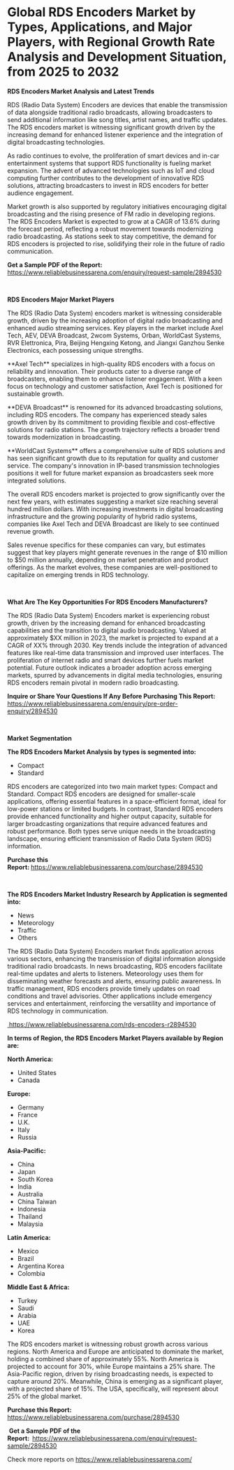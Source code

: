 <p><h1>Global RDS Encoders Market by Types, Applications, and Major Players, with Regional Growth Rate Analysis and Development Situation, from 2025 to 2032</h1></p><p><strong>RDS Encoders Market Analysis and Latest Trends</strong></p>
<p><p>RDS (Radio Data System) Encoders are devices that enable the transmission of data alongside traditional radio broadcasts, allowing broadcasters to send additional information like song titles, artist names, and traffic updates. The RDS encoders market is witnessing significant growth driven by the increasing demand for enhanced listener experience and the integration of digital broadcasting technologies. </p><p>As radio continues to evolve, the proliferation of smart devices and in-car entertainment systems that support RDS functionality is fueling market expansion. The advent of advanced technologies such as IoT and cloud computing further contributes to the development of innovative RDS solutions, attracting broadcasters to invest in RDS encoders for better audience engagement. </p><p>Market growth is also supported by regulatory initiatives encouraging digital broadcasting and the rising presence of FM radio in developing regions. The RDS Encoders Market is expected to grow at a CAGR of 13.6% during the forecast period, reflecting a robust movement towards modernizing radio broadcasting. As stations seek to stay competitive, the demand for RDS encoders is projected to rise, solidifying their role in the future of radio communication.</p></p>
<p><strong>Get a Sample PDF of the Report:&nbsp;</strong> <a href="https://www.reliablebusinessarena.com/enquiry/request-sample/2894530?utm_campaign=1871&utm_medium=2&utm_source=Github&utm_content=ia&utm_term=15032025&utm_id=rds-encoders">https://www.reliablebusinessarena.com/enquiry/request-sample/2894530</a></p>
<p>&nbsp;</p>
<p><strong>RDS Encoders Major Market Players</strong></p>
<p><p>The RDS (Radio Data System) encoders market is witnessing considerable growth, driven by the increasing adoption of digital radio broadcasting and enhanced audio streaming services. Key players in the market include Axel Tech, AEV, DEVA Broadcast, 2wcom Systems, Orban, WorldCast Systems, RVR Elettronica, Pira, Beijing Hengxing Ketong, and Jiangxi Ganzhou Senke Electronics, each possessing unique strengths.</p><p>**Axel Tech** specializes in high-quality RDS encoders with a focus on reliability and innovation. Their products cater to a diverse range of broadcasters, enabling them to enhance listener engagement. With a keen focus on technology and customer satisfaction, Axel Tech is positioned for sustainable growth.</p><p>**DEVA Broadcast** is renowned for its advanced broadcasting solutions, including RDS encoders. The company has experienced steady sales growth driven by its commitment to providing flexible and cost-effective solutions for radio stations. The growth trajectory reflects a broader trend towards modernization in broadcasting.</p><p>**WorldCast Systems** offers a comprehensive suite of RDS solutions and has seen significant growth due to its reputation for quality and customer service. The company's innovation in IP-based transmission technologies positions it well for future market expansion as broadcasters seek more integrated solutions.</p><p>The overall RDS encoders market is projected to grow significantly over the next few years, with estimates suggesting a market size reaching several hundred million dollars. With increasing investments in digital broadcasting infrastructure and the growing popularity of hybrid radio systems, companies like Axel Tech and DEVA Broadcast are likely to see continued revenue growth.</p><p>Sales revenue specifics for these companies can vary, but estimates suggest that key players might generate revenues in the range of $10 million to $50 million annually, depending on market penetration and product offerings. As the market evolves, these companies are well-positioned to capitalize on emerging trends in RDS technology.</p></p>
<p>&nbsp;</p>
<p><strong>What Are The Key Opportunities For RDS Encoders Manufacturers?</strong></p>
<p><p>The RDS (Radio Data System) Encoders market is experiencing robust growth, driven by the increasing demand for enhanced broadcasting capabilities and the transition to digital audio broadcasting. Valued at approximately $XX million in 2023, the market is projected to expand at a CAGR of XX% through 2030. Key trends include the integration of advanced features like real-time data transmission and improved user interfaces. The proliferation of internet radio and smart devices further fuels market potential. Future outlook indicates a broader adoption across emerging markets, spurred by advancements in digital media technologies, ensuring RDS encoders remain pivotal in modern radio broadcasting.</p></p>
<p><strong>Inquire or Share Your Questions If Any Before Purchasing This Report:</strong> <a href="https://www.reliablebusinessarena.com/enquiry/pre-order-enquiry/2894530?utm_campaign=1871&utm_medium=2&utm_source=Github&utm_content=ia&utm_term=15032025&utm_id=rds-encoders">https://www.reliablebusinessarena.com/enquiry/pre-order-enquiry/2894530</a></p>
<p>&nbsp;</p>
<p><strong>Market Segmentation</strong></p>
<p><strong>The RDS Encoders Market Analysis by types is segmented into:</strong></p>
<p><ul><li>Compact</li><li>Standard</li></ul></p>
<p><p>RDS encoders are categorized into two main market types: Compact and Standard. Compact RDS encoders are designed for smaller-scale applications, offering essential features in a space-efficient format, ideal for low-power stations or limited budgets. In contrast, Standard RDS encoders provide enhanced functionality and higher output capacity, suitable for larger broadcasting organizations that require advanced features and robust performance. Both types serve unique needs in the broadcasting landscape, ensuring efficient transmission of Radio Data System (RDS) information.</p></p>
<p><strong>Purchase this Report:&nbsp;</strong><a href="https://www.reliablebusinessarena.com/purchase/2894530?utm_campaign=1871&utm_medium=2&utm_source=Github&utm_content=ia&utm_term=15032025&utm_id=rds-encoders">https://www.reliablebusinessarena.com/purchase/2894530</a></p>
<p>&nbsp;</p>
<p><strong>The RDS Encoders Market Industry Research by Application is segmented into:</strong></p>
<p><ul><li>News</li><li>Meteorology</li><li>Traffic</li><li>Others</li></ul></p>
<p><p>The RDS (Radio Data System) Encoders market finds application across various sectors, enhancing the transmission of digital information alongside traditional radio broadcasts. In news broadcasting, RDS encoders facilitate real-time updates and alerts to listeners. Meteorology uses them for disseminating weather forecasts and alerts, ensuring public awareness. In traffic management, RDS encoders provide timely updates on road conditions and travel advisories. Other applications include emergency services and entertainment, reinforcing the versatility and importance of RDS technology in communication.</p></p>
<p><a href="https://www.reliablebusinessarena.com/rds-encoders-r2894530?utm_campaign=1871&utm_medium=2&utm_source=Github&utm_content=ia&utm_term=15032025&utm_id=rds-encoders">&nbsp;https://www.reliablebusinessarena.com/rds-encoders-r2894530</a></p>
<p><strong>In terms of Region, the RDS Encoders Market Players available by Region are:</strong></p>
<p>
    <p> <strong> North America: </strong>
        <ul>
            <li>United States</li>
            <li>Canada</li>
        </ul>
        </p> 
    <p> <strong> Europe: </strong>
        <ul>
            <li>Germany</li>
            <li>France</li>
            <li>U.K.</li>
            <li>Italy</li>
            <li>Russia</li>
        </ul>
        </p> 
    <p> <strong> Asia-Pacific: </strong>
        <ul>
            <li>China</li>
            <li>Japan</li>
            <li>South Korea</li>
            <li>India</li>
            <li>Australia</li>
            <li>China Taiwan</li>
            <li>Indonesia</li>
            <li>Thailand</li>
            <li>Malaysia</li>
        </ul>
        </p> 
    <p> <strong> Latin America: </strong>
        <ul>
            <li>Mexico</li>
            <li>Brazil</li>
            <li>Argentina Korea</li>
            <li>Colombia</li>
        </ul>
        </p> 
    <p> <strong> Middle East & Africa: </strong>
        <ul>
            <li>Turkey</li>
            <li>Saudi</li>
            <li>Arabia</li>
            <li>UAE</li>
            <li>Korea</li>
        </ul>
    </p>
    </p>
<p><p>The RDS encoders market is witnessing robust growth across various regions. North America and Europe are anticipated to dominate the market, holding a combined share of approximately 55%. North America is projected to account for 30%, while Europe maintains a 25% share. The Asia-Pacific region, driven by rising broadcasting needs, is expected to capture around 20%. Meanwhile, China is emerging as a significant player, with a projected share of 15%. The USA, specifically, will represent about 25% of the global market.</p></p>
<p><strong>Purchase this Report: </strong><a href="https://www.reliablebusinessarena.com/purchase/2894530?utm_campaign=1871&utm_medium=2&utm_source=Github&utm_content=ia&utm_term=15032025&utm_id=rds-encoders">https://www.reliablebusinessarena.com/purchase/2894530</a></p>
<p>&nbsp;<strong>Get a Sample PDF of the Report:&nbsp;&nbsp;</strong><a href="https://www.reliablebusinessarena.com/enquiry/request-sample/2894530?utm_campaign=1871&utm_medium=2&utm_source=Github&utm_content=ia&utm_term=15032025&utm_id=rds-encoders">https://www.reliablebusinessarena.com/enquiry/request-sample/2894530</a></p>
<p><strong></strong></p>
<p>Check more reports on <a href="https://www.reliablebusinessarena.com/?utm_campaign=1871&utm_medium=2&utm_source=Github&utm_content=ia&utm_term=15032025&utm_id=rds-encoders">https://www.reliablebusinessarena.com/</a></p>
